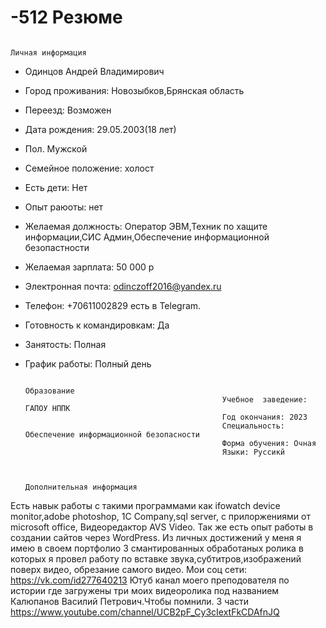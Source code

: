 # -512 Резюме

                                                                     Личная информация
- Одинцов Андрей Владимирович
- Город проживания: Новозыбков,Брянская область                                  
- Переезд: Возможен
- Дата рождения: 29.05.2003(18 лет)
- Пол. Мужской 
- Семейное положение: холост
- Есть дети: Нет
- Опыт раюоты: нет
- Желаемая должность: Оператор ЭВМ,Техник по хащите информации,СИС Админ,Обеспечение информационной безопастности
- Желаемая зарплата: 50 000 р
- Электронная почта: odinczoff2016@yandex.ru
- Телефон: +70611002829 есть в Telegram.
- Готовность к командировкам: Да 
- Занятость: Полная
- График работы: Полный день

                                                                        Образование
                                                  Учебное  заведение: ГАПОУ НППК
                                                  Год окончания: 2023
                                                  Специальность: Обеспечение информационной безопасности
                                                  Форма обучения: Очная
                                                  Языки: Руссикй
                                                  
                                                  
                                                                  Дополнительная информация
Есть навык работы с такими программами как  ifowatch device monitor,adobe photoshop, 1C Company,sql server, с прилоржениями от microsoft office, Видеоредактор AVS Video. Так же есть опыт работы в создании сайтов через WordPress. Из личных достижений у меня я имею в своем портфолио 3 смантированных обработаных ролика в которых я провел работу по вставке звука,субтитров,изображений поверх видео, обрезание самого видео. 
Мои соц сети: https://vk.com/id277640213
Ютуб канал моего преподователя по истории где загружены три моих видеоролика под названием Калюпанов Василий Петрович.Чтобы помнили.  3 части 
https://www.youtube.com/channel/UCB2pF_Cy3cIextFkCDAfnJQ

 

